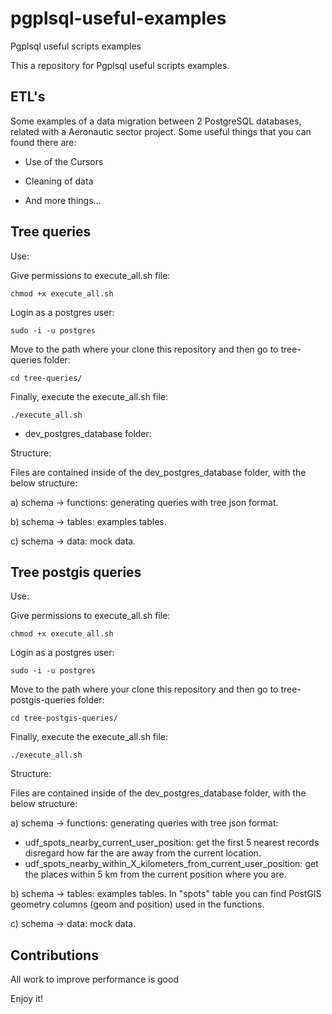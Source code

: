 # pgplsql-useful-examples
Pgplsql useful scripts examples

This a repository for Pgplsql useful scripts examples.

## ETL's

Some examples of a data migration between 2 PostgreSQL databases, related with a Aeronautic sector project. Some useful things that you can found there are:

- Use of the Cursors

- Cleaning of data

- And more things...

## Tree queries

Use:

Give permissions to execute_all.sh file:

	chmod +x execute_all.sh

Login as a postgres user:

	sudo -i -u postgres

Move to the path where your clone this repository and then go to tree-queries folder:

	cd tree-queries/

Finally, execute the execute_all.sh file:

	./execute_all.sh

* dev_postgres_database folder:

Structure:

Files are contained inside of the dev_postgres_database folder, with the below structure:

a) schema -> functions: generating queries with tree json format.

b) schema -> tables: examples tables.

c) schema -> data: mock data.

## Tree postgis queries

Use:

Give permissions to execute_all.sh file:

	chmod +x execute_all.sh

Login as a postgres user:

	sudo -i -u postgres

Move to the path where your clone this repository and then go to tree-postgis-queries folder:

	cd tree-postgis-queries/

Finally, execute the execute_all.sh file:

	./execute_all.sh

Structure:

Files are contained inside of the dev_postgres_database folder, with the below structure:

a) schema -> functions: generating queries with tree json format:

- udf_spots_nearby_current_user_position: get the first 5 nearest records disregard how far the are away from the current location.
- udf_spots_nearby_within_X_kilometers_from_current_user_position: get the places within 5 km from the current position where you are.

b) schema -> tables: examples tables. In "spots" table you can find PostGIS geometry columns (geom and position) used in the functions.

c) schema -> data: mock data.

Contributions
-----------------------

All work to improve performance is good

Enjoy it!
